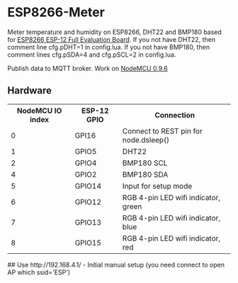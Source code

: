 # ESP8266-Meter
Meter temperature and humidity on ESP8266, DHT22 and BMP180 based  for <a href="http://www.aliexpress.com/af/ESP8266-ESP%25252d12-Board.html">ESP8266 ESP-12 Full Evaluation Board</a>.
If you not have DHT22, then comment line cfg.pDHT=1 in config.lua.
If you not have BMP180, then comment lines cfg.pSDA=4 and cfg.pSCL=2 in config.lua.

Publish data to MQTT broker.
Work on <a href="https://github.com/nodemcu/nodemcu-firmware/releases/tag/0.9.6-dev_20150406">NodeMCU 0.9.6</a>

## Hardware
<table>
    <tr>
      <th>NodeMCU IO index</th>
      <th>ESP-12 GPIO</th>
      <th>Connection</th>
    </tr>
    <tr>
        <td>0</td>
        <td>GPI16</td>
        <td>Connect to REST pin for node.dsleep()</td>
    </tr>
    <tr>
        <td>1</td>
        <td>GPIO5</td>
        <td>DHT22</td>
    </tr>
    <tr>
        <td>2</td>
        <td>GPIO4</td>
        <td>BMP180 SCL</td>
    </tr>
    <tr>
        <td>4</td>
        <td>GPIO2</td>
        <td>BMP180 SDA</td>
    </tr>
    <tr>
        <td>5</td>
        <td>GPIO14</td>
        <td>Input for setup mode</td>
    </tr>
    <tr>
        <td>6</td>
        <td>GPIO12</td>
        <td>RGB 4-pin LED wifi indicator, green</td>
    </tr>
    <tr>
        <td>7</td>
        <td>GPIO13</td>
        <td>RGB 4-pin LED wifi indicator, blue</td>
    </tr>
    <tr>
        <td>8</td>
        <td>GPIO15</td>
        <td>RGB 4-pin LED wifi indicator, red</td>
    </tr>
</table>
## Use
http://192.168.4.1/ - Initial manual setup (you need connect to open AP which ssid='ESP')<br/>

